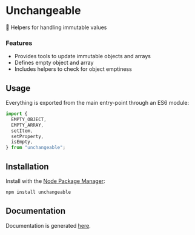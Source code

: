 # Unchangeable

🧊 Helpers for handling immutable values

### Features

- Provides tools to update immutable objects and arrays
- Defines empty object and array
- Includes helpers to check for object emptiness

## Usage

Everything is exported from the main entry-point through an ES6 module:

```js
import {
  EMPTY_OBJECT,
  EMPTY_ARRAY,
  setItem,
  setProperty,
  isEmpty,
} from "unchangeable";
```

## Installation

Install with the [Node Package Manager](https://www.npmjs.com/package/unchangeable):

```bash
npm install unchangeable
```

## Documentation

Documentation is generated [here](doc/README.md).
